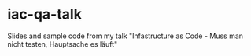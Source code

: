# iac-qa-talk
Slides and sample code from my talk "Infastructure as Code - Muss man nicht testen, Hauptsache es läuft"
